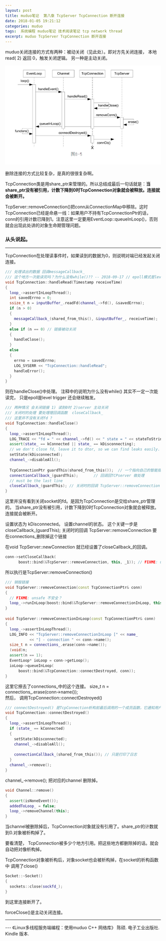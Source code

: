 ```yaml
---
layout: post
title: muduo笔记  第八章 TcpServer TcpConnection 断开连接
date: 2018-01-05 19:21:12
categories: muduo
tags:  系统编程 muduo笔记 技术阅读笔记 tcp network thread
excerpt: muduo TcpServer TcpConnection 断开连接
---
```


muduo关闭连接的方式有两种：被动关闭（见此处）。即对方先关闭连接， 本地read( 2) 返回 0，触发关闭逻辑。
另一种是主动关闭。

![](/assets/muduo/8-muduo-tcpserver-close-connection.png) 

删除连接的方式比较复杂，是真的很很复杂啊。

TcpConnection类是用share_ptr来管理的。所以总结成最后一句话就是：**当share_ptr没有被引用，计数下降到0时TcpConnection对象就会被释放。连接就会被断开。**

TcpServer::removeConnection()把conn从ConnectionMap中移除。这时TcpConnection已经是命悬一线：如果用户不持有TcpConnectionPtr的话，conn的引用计数已降到1。注意这里一定要用EventLoop::queueInLoop()，否则就会出现此处讲的对象生命期管理问题。

### 从头说起。 
---
TcpConnection在处理读事件时，如果读到的数据为0，则说明对端已经发起关闭连接。

```c++
/// 处理读出的数据 回调messageCallback_
/// 这个地方一次能读完吗？为什么没有while()?? -- 2018-09-17 // epoll模式是level trigger 如果fd还有可读的，就会继续触发。
void TcpConnection::handleRead(Timestamp receiveTime)
{
  loop_->assertInLoopThread();
  int savedErrno = 0;
  ssize_t n = inputBuffer_.readFd(channel_->fd(), &savedErrno);
  if (n > 0)
  {
    messageCallback_(shared_from_this(), &inputBuffer_, receiveTime);
  }
  else if (n == 0) // 链接被动关闭
  {
    handleClose();
  }
  else
  {
    errno = savedErrno;
    LOG_SYSERR << "TcpConnection::handleRead";
    handleError();
  }
}
```

则在handleClose()中处理。 注释中的说明为什么没有while() 其实不一定一次能读完， 只是epoll是level trigger 还会继续触发。

```c++
/// 两种情况 会关闭链接 1) 读到0时 2)server 主动关闭
/// 关闭时的处理 要处理理回调函数  closeCallback_
/// 这里并不没有关闭fd ?
void TcpConnection::handleClose()
{
  loop_->assertInLoopThread();
  LOG_TRACE << "fd = " << channel_->fd() << " state = " << stateToString();
  assert(state_ == kConnected || state_ == kDisconnecting);
  // we don't close fd, leave it to dtor, so we can find leaks easily.
  setState(kDisconnected);
  channel_->disableAll();

  TcpConnectionPtr guardThis(shared_from_this());  // 一个指向自己的智能指针share
  connectionCallback_(guardThis);       // 回调回TCPserver 做处理
  // must be the last line
  closeCallback_(guardThis); // 关闭时的回调 TcpServer::removeConnection 要在connections_删除掉这个链接
}
```

这里并没有看到关闭socket的fd。是因为TcpConnection是交给share_ptr管理的。 当share_ptr没有被引用，计数下降到0时TcpConnection对象就会被释放。连接就会被断开。

设置状态为 kDisconnected。 设置channel的状态。
这个关键一步是  closeCallback_(guardThis);  关闭时的回调 TcpServer::removeConnection 要在connections_删除掉这个链接

在void TcpServer::newConnection 就已经设置了closeCallback_的回调。

```c++
conn->setCloseCallback(
      boost::bind(&TcpServer::removeConnection, this, _1)); // FIXME: unsafe
```
所以执行是TcpServer::removeConnection()

```c++
/// 销毁链接
void TcpServer::removeConnection(const TcpConnectionPtr& conn)
{
  // FIXME: unsafe 不安全？ 
  loop_->runInLoop(boost::bind(&TcpServer::removeConnectionInLoop, this, conn));
}

void TcpServer::removeConnectionInLoop(const TcpConnectionPtr& conn)
{
  loop_->assertInLoopThread();
  LOG_INFO << "TcpServer::removeConnectionInLoop [" << name_
           << "] - connection " << conn->name();
  size_t n = connections_.erase(conn->name());  
  (void)n;
  assert(n == 1);
  EventLoop* ioLoop = conn->getLoop();
  ioLoop->queueInLoop(
      boost::bind(&TcpConnection::connectDestroyed, conn));
}
```

这里它擦去了connections_中的这个连接。 size_t n = connections_.erase(conn->name());  
然后， 调用TcpConnection::connectDestroyed()

```c++
/// connectDestroyed() 是TcpConnection析构前最后调用的一个成员函数，它通知用户连接已断开。
void TcpConnection::connectDestroyed()
{
  loop_->assertInLoopThread();
  if (state_ == kConnected)
  {
    setState(kDisconnected);
    channel_->disableAll();

    connectionCallback_(shared_from_this()); // 只是打印了日志
  }
  channel_->remove();
}
```

channel_->remove(); 把对应的channel 删除掉。

```c++
void Channel::remove()
{
  assert(isNoneEvent());
  addedToLoop_ = false;
  loop_->removeChannel(this);
}
```

当channel被删除掉后，TcpConnection对象就没有引用了。share_ptr的计数就到0.对象被析构掉了。

要看清楚， TcpConnection被多少个地方引用。把这些地方都删除掉的话。就会自动把对像析构掉。

TcpConnection对象被析构后，对象socket也会被析构掉，在socket的析构函数中 调用了close()

```c++
Socket::~Socket()
{
  sockets::close(sockfd_);
}
```

到这里连接断开了。

forceClose()是主动关闭连接。


---
 \--- 《Linux多线程服务端编程：使用muduo C++ 网络库》 陈硕. 电子工业出版社. Kindle 版本.






